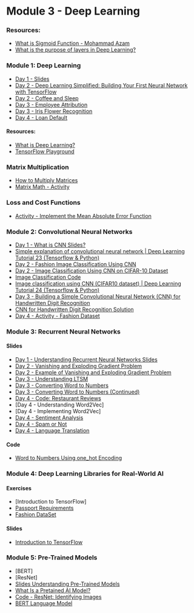 
# Module 3 - Deep Learning 

### Resources: 
- [What is Sigmoid Function - Mohammad Azam](https://youtu.be/0BtMH3xzovg)
- [What is the purpose of layers in Deep Learning?](resources/purpose-of-layers.md)


### Module 1: Deep Learning
- [Day 1 - Slides](../Slides/Deep%20Learning/intro-deep-learning.key) 
- [Day 2 - Deep Learning Simplified: Building Your First Neural Network with TensorFlow](resources/Deep%20Learning%20Simplified:%20Building%20Your%20First%20Neural%20Network%20with%20TensorFlow.md) 
- [Day 2 - Coffee and Sleep](resources/coffee-sleep.md)
- [Day 3 - Employee Attribution](resources/employee-attribution.md)
- [Day 3 - Iris Flower Recognition](resources/iris-flower.md)
- [Day 4 - Loan Default](resources/loan-default.md)
#### Resources: 
- [What is Deep Learning?](https://www.freecodecamp.org/news/deep-learning-neural-networks-explained-in-plain-english/)
- [TensorFlow Playground](https://playground.tensorflow.org/)

### Matrix Multiplication 

- [How to Multiply Matrices](https://www.mathsisfun.com/algebra/matrix-multiplying.html)
- [Matrix Math - Activity](resources/matrix-math-activity.md)

### Loss and Cost Functions 

- [Activity - Implement the Mean Absolute Error Function](resources/mae.md)

### Module 2: Convolutional Neural Networks

- [Day 1 - What is CNN Slides?](../Slides/Deep%20Learning/intro-to-cnn.key) 
- [Simple explanation of convolutional neural network | Deep Learning Tutorial 23 (Tensorflow & Python)](https://youtu.be/zfiSAzpy9NM?si=tY3RMyXA_BmmN8MN)
- [Day 2 - Fashion Image Classification Using CNN](resources/fashion-cnn.md)
- [Day 2 - Image Classification Using CNN on CIFAR-10 Dataset](resources/image-classification-using-cnn.md)
- [Image Classification Code](resources/image-classification-cnn.ipynb)
- [Image classification using CNN (CIFAR10 dataset) | Deep Learning Tutorial 24 (Tensorflow & Python)](https://youtu.be/7HPwo4wnJeA?si=_7TTimR_EwM3e0zD)
- [Day 3 - Building a Simple Convolutional Neural Network (CNN) for Handwritten Digit Recognition](resources/hand-written.md)
- [CNN for Handwritten Digit Recognition Solution](https://github.com/codebasics/deep-learning-keras-tf-tutorial/blob/master/16_cnn_cifar10_small_image_classification/cnn_mnist_exercise_solution.ipynb)
- [Day 4 - Activity - Fashion Dataset](resources/fashion-cnn.md)

### Module 3: Recurrent Neural Networks

#### Slides
- [Day 1 - Understanding Recurrent Neural Networks Slides](../Slides/Deep%20Learning/rnn-1-understanding-rnn.key)
- [Day 2 - Vanishing and Exploding Gradient Problem](../Slides/Deep%20Learning/rnn-2-vanishing-gradient-problem.key)
- [Day 2 - Example of Vanishing and Exploding Gradient Problem](resources/simple-vanishing.md) 
- [Day 3 - Understanding LTSM](../Slides/Deep%20Learning/rnn-3-lstm.key)
- [Day 3 - Converting Word to Numbers](../Slides/Deep%20Learning/rnn-4-converting-words-to-numbers.key)
- [Day 3 - Converting Word to Numbers (Continued)](../Slides/Deep%20Learning/word-embedding-using-keras.key)
- [Day 4 - Code: Restaurant Reviews](resources/res-reviews.ipynb)
- [Day 4 - Understanding Word2Vec]
- [Day 4 - Implementing Word2Vec]
- [Day 4 - Sentiment Analysis](resources/sentiment.md) 
- [Day 4 - Spam or Not](resources/spam.md)
- [Day 4 - Language Translation](resources/language-translation.md)

#### Code 

- [Word to Numbers Using one_hot Encoding](resources/word-2-numbers.ipynb)

### Module 4: Deep Learning Libraries for Real-World AI

#### Exercises 

- [Introduction to TensorFlow]
- [Passport Requirements](resources/passport-requirements.md)
- [Fashion DataSet](resources/fashion-dataset.md)

#### Slides 

- [Introduction to TensorFlow](../Slides/Deep%20Learning/intro-tensor-flow.key)

### Module 5: Pre-Trained Models

- [BERT]
- [ResNet]
- [Slides Understanding Pre-Trained Models](../Slides/Deep%20Learning/introduction-to-pre-trained-models.key)
- [What Is a Pretained AI Model?](https://blogs.nvidia.com/blog/what-is-a-pretrained-ai-model/) 
- [Code - ResNet: Identifying Images](resources/resnet.ipynb)
- [BERT Language Model](https://www.techtarget.com/searchenterpriseai/definition/BERT-language-model)
